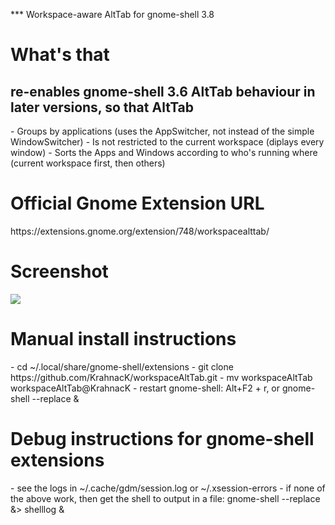 *** Workspace-aware AltTab for gnome-shell 3.8

<h1>What's that</h1>
<h2>re-enables gnome-shell 3.6 AltTab behaviour in later versions, so that AltTab</h2>
 - Groups by applications (uses the AppSwitcher, not instead of the simple WindowSwitcher)
 - Is not restricted to the current workspace (diplays every window)
 - Sorts the Apps and Windows according to who's running where (current workspace first, then others)

<h1>Official Gnome Extension URL</h1>
https://extensions.gnome.org/extension/748/workspacealttab/

<h1>Screenshot</h1>
<img src='https://extensions.gnome.org/static/extension-data/screenshots/screenshot_748.png'/>

<h1>Manual install instructions</h1>
 - cd ~/.local/share/gnome-shell/extensions
 - git clone https://github.com/KrahnacK/workspaceAltTab.git
 - mv workspaceAltTab workspaceAltTab@KrahnacK
 - restart gnome-shell: Alt+F2 + r, or gnome-shell --replace & 

<h1>Debug instructions for gnome-shell extensions</h1>
 - see the logs in ~/.cache/gdm/session.log or ~/.xsession-errors
 - if none of the above work, then get the shell to output in a file: gnome-shell --replace &> shelllog &

